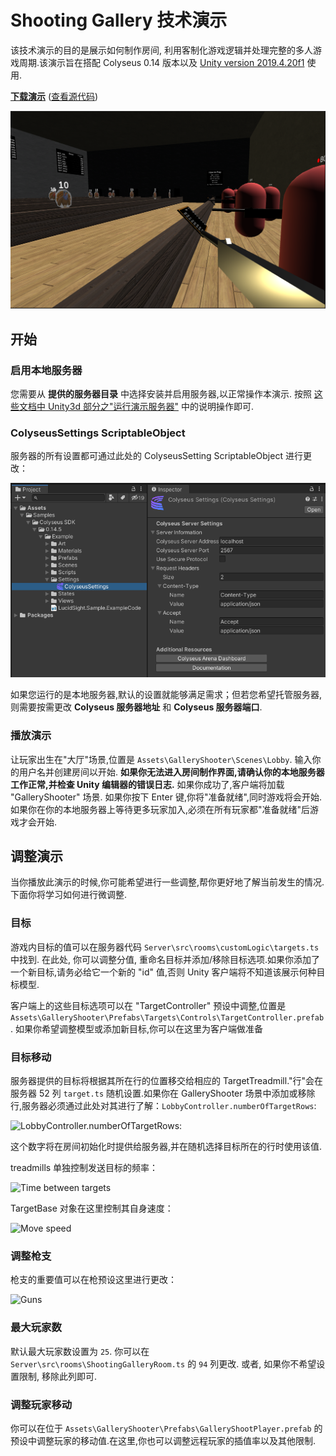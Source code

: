 # Shooting Gallery  技术演示

该技术演示的目的是展示如何制作房间, 利用客制化游戏逻辑并处理完整的多人游戏周期.该演示旨在搭配  Colyseus 0.14 版本以及 [Unity version 2019.4.20f1](https://unity3d.com/unity/qa/lts-releases) 使用.

**[下载演示](https://github.com/colyseus/unity-demo-shooting-gallery/archive/master.zip)** ([查看源代码](https://github.com/colyseus/unity-demo-shooting-gallery/))

![屏幕截图](screenshot.png)

## 开始

### 启用本地服务器

您需要从 **提供的服务器目录** 中选择安装并启用服务器,以正常操作本演示. 按照 [这些文档中 Unity3d 部分之"运行演示服务器"](/getting-started/unity3d-client/#running-the-demo-server) 中的说明操作即可.

### ColyseusSettings ScriptableObject

服务器的所有设置都可通过此处的 ColyseusSetting ScriptableObject 进行更改：

![ScriptableObject](../common-images/scriptable-object.png)

如果您运行的是本地服务器,默认的设置就能够满足需求；但若您希望托管服务器,则需要按需更改 **Colyseus 服务器地址** 和 **Colyseus 服务器端口**.

### 播放演示

让玩家出生在"大厅"场景,位置是 `Assets\GalleryShooter\Scenes\Lobby`. 输入你的用户名并创建房间以开始. **如果你无法进入房间制作界面,请确认你的本地服务器工作正常,并检查 Unity 编辑器的错误日志.** 如果你成功了,客户端将加载 "GalleryShooter" 场景. 如果你按下 Enter 键,你将"准备就绪",同时游戏将会开始.如果你在你的本地服务器上等待更多玩家加入,必须在所有玩家都"准备就绪"后游戏才会开始.


## 调整演示

当你播放此演示的时候,你可能希望进行一些调整,帮你更好地了解当前发生的情况.下面你将学习如何进行微调整.

### 目标

游戏内目标的值可以在服务器代码 `Server\src\rooms\customLogic\targets.ts` 中找到. 在此处, 你可以调整分值, 重命名目标并添加/移除目标选项.如果你添加了一个新目标,请务必给它一个新的 "id" 值,否则 Unity 客户端将不知道该展示何种目标模型.

客户端上的这些目标选项可以在 "TargetController" 预设中调整,位置是 `Assets\GalleryShooter\Prefabs\Targets\Controls\TargetController.prefab`. 如果你希望调整模型或添加新目标,你可以在这里为客户端做准备

### 目标移动

服务器提供的目标将根据其所在行的位置移交给相应的 TargetTreadmill."行"会在服务器 52 列 `target.ts` 随机设置.如果你在 GalleryShooter 场景中添加或移除行,服务器必须通过此处对其进行了解：`LobbyController.numberOfTargetRows`:

![LobbyController.numberOfTargetRows](/demo/shooting-gallery/number-of-target-rows.png):

这个数字将在房间初始化时提供给服务器,并在随机选择目标所在的行时使用该值.

treadmills 单独控制发送目标的频率：

![Time between targets](/demo/shooting-gallery/time-between-targets.png)

TargetBase 对象在这里控制其自身速度：

![Move speed](/demo/shooting-gallery/move-speed.png)

### 调整枪支

枪支的重要值可以在枪预设这里进行更改：

![Guns](/demo/shooting-gallery/guns.png)

### 最大玩家数

默认最大玩家数设置为 `25`. 你可以在 `Server\src\rooms\ShootingGalleryRoom.ts` 的 `94` 列更改. 或者, 如果你不希望设置限制, 移除此列即可.

### 调整玩家移动

你可以在位于 `Assets\GalleryShooter\Prefabs\GalleryShootPlayer.prefab` 的预设中调整玩家的移动值.在这里,你也可以调整远程玩家的插值率以及其他限制.
